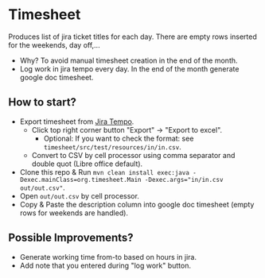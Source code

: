 # Timesheet

Produces list of jira ticket titles for each day. There are empty rows inserted for the weekends, day off,...
* Why? To avoid manual timesheet creation in the end of the month.
* Log work in jira tempo every day. In the end of the month generate google doc timesheet.

## How to start?

* Export timesheet from [Jira Tempo](https://jira.4finance.net/secure/TempoUserBoard!timesheet.jspa).
  * Click top right corner button "Export" -> "Export to excel".
    * Optional: If you want to check the format: see `timesheet/src/test/resources/in/in.csv`.
  * Convert to CSV by cell processor using comma separator and double quot (Libre office default).
* Clone this repo & Run `mvn clean install exec:java -Dexec.mainClass=org.timesheet.Main -Dexec.args="in/in.csv out/out.csv"`.
* Open `out/out.csv` by cell processor.
* Copy & Paste the description column into google doc timesheet (empty rows for weekends are handled).

## Possible Improvements?

* Generate working time from-to based on hours in jira.
* Add note that you entered during "log work" button.
